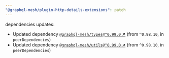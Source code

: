 ```yaml
---
"@graphql-mesh/plugin-http-details-extensions": patch
---
```

dependencies updates:
  - Updated dependency [`@graphql-mesh/types@^0.99.0` ↗︎](https://www.npmjs.com/package/@graphql-mesh/types/v/0.99.0) (from `^0.98.10`, in `peerDependencies`)
  - Updated dependency [`@graphql-mesh/utils@^0.99.0` ↗︎](https://www.npmjs.com/package/@graphql-mesh/utils/v/0.99.0) (from `^0.98.10`, in `peerDependencies`)
